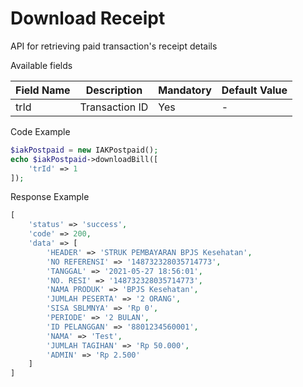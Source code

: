 # Download Receipt
API for retrieving paid transaction's receipt details

Available fields

| Field Name | Description | Mandatory | Default Value |
|---|---|---|---|
| trId | Transaction ID | Yes | - |

Code Example
```php
$iakPostpaid = new IAKPostpaid();
echo $iakPostpaid->downloadBill([
    'trId' => 1
]);
```
Response Example
```php
[
    'status' => 'success',
    'code' => 200,
    'data' => [
        'HEADER' => 'STRUK PEMBAYARAN BPJS Kesehatan',
        'NO REFERENSI' => '148732328035714773',
        'TANGGAL' => '2021-05-27 18:56:01',
        'NO. RESI' => '148732328035714773',
        'NAMA PRODUK' => 'BPJS Kesehatan',
        'JUMLAH PESERTA' => '2 ORANG',
        'SISA SBLMNYA' => 'Rp 0',
        'PERIODE' => '2 BULAN',
        'ID PELANGGAN' => '8801234560001',
        'NAMA' => 'Test',
        'JUMLAH TAGIHAN' => 'Rp 50.000',
        'ADMIN' => 'Rp 2.500'
    ]
]
```